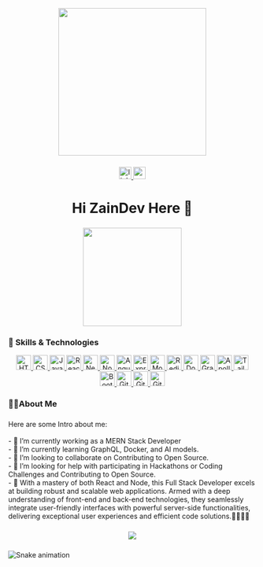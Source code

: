 <div align="center">
  <img height="300" src="https://user-images.githubusercontent.com/74038190/229223263-cf2e4b07-2615-4f87-9c38-e37600f8381a.gif"  />
</div>

###

<div align="center">
  <a href="https://www.linkedin.com/in/rjzainalii/" target="_blank">
    <img src="https://img.shields.io/static/v1?message=LinkedIn&logo=linkedin&label=&color=0077B5&logoColor=white&labelColor=&style=for-the-badge" height="25" alt="linkedin logo"  />
  </a>
  <a href="https://65c8ae95b954530f47041491--glittering-meerkat-e340be.netlify.app/" target="_blank">
    <img src="https://img.shields.io/static/v1?message=Portfolio&logo=youtube&label=&color=FCFCFD&logoColor=6942C0&labelColor=&style=for-the-badge" height="25" alt="youtube logo"  />
  </a>
</div>

###

<h1 align="center">Hi ZainDev Here 👋</h1>

###

<div align="center">
  <img height="200" src="https://i.postimg.cc/fLWQc6yB/419221382-3369866646639325-7029780229757412099-n.jpg"  />
</div>

###

<h3 align="left">💼 Skills & Technologies</h3>

<div align="center">
  <a href="https://developer.mozilla.org/en-US/docs/Web/HTML">
    <img src="https://img.shields.io/static/v1?message=HTML&logo=html5&label=&color=E34F26&logoColor=white&labelColor=&style=for-the-badge" height="30" alt="HTML" />
  </a>
  <a href="https://developer.mozilla.org/en-US/docs/Web/CSS">
    <img src="https://img.shields.io/static/v1?message=CSS&logo=css3&label=&color=1572B6&logoColor=white&labelColor=&style=for-the-badge" height="30" alt="CSS" />
  </a>
  <a href="https://developer.mozilla.org/en-US/docs/Web/JavaScript">
    <img src="https://img.shields.io/static/v1?message=JavaScript&logo=javascript&label=&color=F7DF1E&logoColor=black&labelColor=&style=for-the-badge" height="30" alt="JavaScript" />
  </a>
  <a href="https://reactjs.org/">
    <img src="https://img.shields.io/static/v1?message=React&logo=react&label=&color=61DAFB&logoColor=black&labelColor=&style=for-the-badge" height="30" alt="React" />
  </a>
  <a href="https://nextjs.org/">
    <img src="https://img.shields.io/static/v1?message=Next.js&logo=next.js&label=&color=000000&logoColor=white&labelColor=&style=for-the-badge" height="30" alt="Next.js" />
  </a>
  <a href="https://nodejs.org/">
    <img src="https://img.shields.io/static/v1?message=Node.js&logo=node.js&label=&color=339933&logoColor=white&labelColor=&style=for-the-badge" height="30" alt="Node.js" />
  </a>
    <a href="https://angular.io/">
    <img src="https://img.shields.io/static/v1?message=AngularJS&logo=angular&label=&color=DD0031&logoColor=white&labelColor=&style=for-the-badge" height="30" alt="AngularJS" />
  </a>
  <a href="https://expressjs.com/">
    <img src="https://img.shields.io/static/v1?message=Express&logo=express&label=&color=000000&logoColor=white&labelColor=&style=for-the-badge" height="30" alt="Express" />
  </a>
  <a href="https://www.mongodb.com/">
    <img src="https://img.shields.io/static/v1?message=MongoDB&logo=mongodb&label=&color=47A248&logoColor=white&labelColor=&style=for-the-badge" height="30" alt="MongoDB" />
  </a>
  <a href="https://redis.io/">
    <img src="https://img.shields.io/static/v1?message=Redis&logo=redis&label=&color=DC382D&logoColor=white&labelColor=&style=for-the-badge" height="30" alt="Redis" />
  </a>
  <a href="https://www.docker.com/">
    <img src="https://img.shields.io/static/v1?message=Docker&logo=docker&label=&color=2496ED&logoColor=white&labelColor=&style=for-the-badge" height="30" alt="Docker" />
  </a>
  <a href="https://graphql.org/">
    <img src="https://img.shields.io/static/v1?message=GraphQL&logo=graphql&label=&color=E10098&logoColor=white&labelColor=&style=for-the-badge" height="30" alt="GraphQL" />
  </a>
  <a href="https://www.apollographql.com/">
    <img src="https://img.shields.io/static/v1?message=Apollo&logo=apollo&label=&color=311C87&logoColor=white&labelColor=&style=for-the-badge" height="30" alt="Apollo" />
  </a>
  <a href="https://tailwindcss.com/">
    <img src="https://img.shields.io/static/v1?message=Tailwind%20CSS&logo=tailwindcss&label=&color=38B2AC&logoColor=white&labelColor=&style=for-the-badge" height="30" alt="Tailwind CSS" />
  </a>
  <a href="https://getbootstrap.com/">
    <img src="https://img.shields.io/static/v1?message=Bootstrap&logo=bootstrap&label=&color=563D7C&logoColor=white&labelColor=&style=for-the-badge" height="30" alt="Bootstrap" />
  </a>
  <a href="https://git-scm.com/">
    <img src="https://img.shields.io/static/v1?message=Git&logo=git&label=&color=F05032&logoColor=white&labelColor=&style=for-the-badge" height="30" alt="Git" />
  </a>
  <a href="https://github.com/">
    <img src="https://img.shields.io/static/v1?message=GitHub&logo=github&label=&color=181717&logoColor=white&labelColor=&style=for-the-badge" height="30" alt="GitHub" />
  </a>
  <a href="https://gitlab.com/">
    <img src="https://img.shields.io/static/v1?message=GitLab&logo=gitlab&label=&color=FC6D26&logoColor=white&labelColor=&style=for-the-badge" height="30" alt="GitLab" />
  </a>
</div>

###
<h3 align="left">👩‍💻About Me</h3>

###

<p align="left">Here are some Intro about me:<br><br>- 🔭 I’m currently working as a MERN Stack Developer<br>- 🌱 I’m currently learning GraphQL, Docker, and AI models.<br>- 👯 I’m looking to collaborate on Contributing to Open Source.<br>- 🤔 I’m looking for help with participating in Hackathons or Coding Challenges and Contributing to Open Source.<br>- 💬 With a mastery of both React and Node, this Full Stack Developer excels at building robust and scalable web applications. Armed with a deep understanding of front-end and back-end technologies, they seamlessly integrate user-friendly interfaces with powerful server-side functionalities, delivering exceptional user experiences and efficient code solutions.👨🏻‍💻✅</p>

###

<div align="center">
  <img src="https://streak-stats.demolab.com/?user=Zainali005&locale=en&mode=daily&theme=dark&hide_border=false&border_radius=5&order=3"  />
</div>


###

<img src="https://profile-readme-generator.com/assets/snake.svg" alt="Snake animation" />

###
